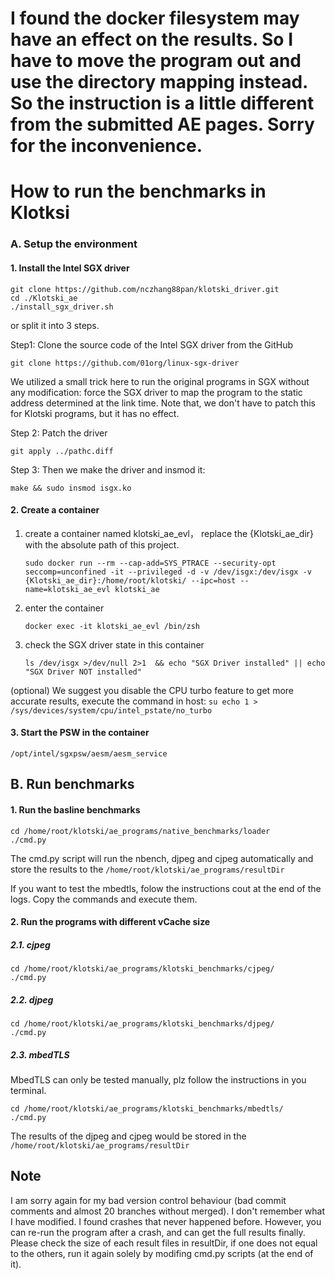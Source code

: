 # I found the docker filesystem may have an effect on the results. So I have to move the program out and use the directory mapping instead. So the instruction is a little different from the submitted AE pages. Sorry for the inconvenience.
# How to run the benchmarks in Klotksi
### A. Setup the environment
#### 1. Install the Intel SGX driver
```
git clone https://github.com/nczhang88pan/klotski_driver.git
cd ./Klotski_ae
./install_sgx_driver.sh
```

or split it into 3 steps.

Step1: Clone the source code of the Intel SGX driver from the GitHub
```
git clone https://github.com/01org/linux-sgx-driver
```
We utilized a small trick here to run the original programs in SGX without any modification: force the SGX driver to map the program to the static address determined at the link time. Note that, we don't have to patch this for Klotski programs, but it has no effect.

Step 2: Patch the driver
```
git apply ../pathc.diff
```
Step 3: Then we make the driver and insmod it:
```
make && sudo insmod isgx.ko
```

#### 2. Create a container
1. create a container named klotski_ae_evl， replace the {Klotski_ae_dir} with the absolute path of this project.
	```
	sudo docker run --rm --cap-add=SYS_PTRACE --security-opt seccomp=unconfined -it --privileged -d -v /dev/isgx:/dev/isgx -v {Klotski_ae_dir}:/home/root/klotski/ --ipc=host --name=klotski_ae_evl klotski_ae
	```
2. enter the container
	```
    docker exec -it klotski_ae_evl /bin/zsh
    ```
3. check the SGX driver state in this container
	```
    ls /dev/isgx >/dev/null 2>1  && echo "SGX Driver installed" || echo "SGX Driver NOT installed"
    ```

(optional) We suggest you disable the CPU turbo feature to get more accurate results, execute the command in host:
	```
    su
    echo 1 > /sys/devices/system/cpu/intel_pstate/no_turbo
    ```

#### 3. Start the PSW in the container
```
/opt/intel/sgxpsw/aesm/aesm_service
```
	
## B.  Run benchmarks
#### 1. Run the basline benchmarks
```
cd /home/root/klotski/ae_programs/native_benchmarks/loader
./cmd.py
```
The cmd.py script will run the nbench, djpeg and cjpeg automatically and store the results to the `/home/root/klotski/ae_programs/resultDir`

If you want to test the mbedtls, folow the instructions cout at the end of the logs. Copy the commands and execute them.

#### 2. Run the programs with different vCache size

##### 2.1. cjpeg
```
cd /home/root/klotski/ae_programs/klotski_benchmarks/cjpeg/
./cmd.py
```

##### 2.2. djpeg
```
cd /home/root/klotski/ae_programs/klotski_benchmarks/djpeg/
./cmd.py
```

##### 2.3. mbedTLS
MbedTLS can only be tested manually, plz follow the instructions in you terminal.
```
cd /home/root/klotski/ae_programs/klotski_benchmarks/mbedtls/
./cmd.py
```

The results of the djpeg and cjpeg would be stored in the `/home/root/klotski/ae_programs/resultDir`

## Note
I am sorry again for my bad version control behaviour (bad commit comments and almost 20 branches without merged).
I don't remember what I have modified. I found crashes that never happened before. However, you can re-run the program after a crash, and can get the full results finally.
Please check the size of each result files in resultDir, if one does not equal to the others, run it again solely by modifing cmd.py scripts (at the end of it).